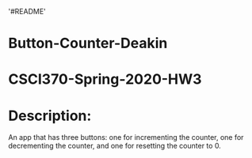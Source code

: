 \'#README'

# Button-Counter-Deakin

# CSCI370-Spring-2020-HW3

# Description:

An app that has three buttons: one for incrementing the counter, one for decrementing the counter, and one for resetting the counter to 0.

